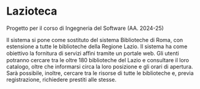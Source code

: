 # Lazioteca
Progetto per il corso di Ingegneria del Software (AA. 2024-25)

Il sistema si pone come sostituto del sistema Biblioteche di Roma, con estensione a tutte le biblioteche della Regione Lazio. Il sistema ha come obiettivo la fornitura di servizi aﬀini tramite un portale web.
Gli utenti potranno cercare tra le oltre 180 biblioteche del Lazio e consultare il loro catalogo, oltre che informarsi circa la loro posizione e gli orari di apertura. Sarà possibile, inoltre, cercare tra le risorse di tutte le biblioteche e, previa registrazione, richiedere prestiti alle stesse.
